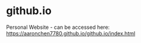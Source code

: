 # github.io
Personal Website - can be accessed here: https://aaronchen7780.github.io/github.io/index.html
